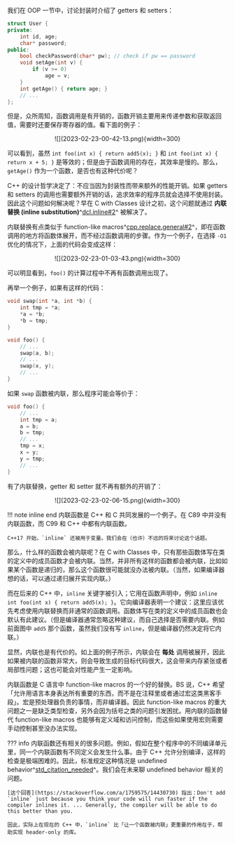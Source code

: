我们在 OOP 一节中，讨论封装时介绍了 getters 和 setters：

```c++ linenums="1"
struct User {
private:
    int id, age;
    char* password;
public:
    bool checkPassword(char* pw); // check if pw == password
    void setAge(int v) {
        if (v >= 0)
            age = v;
    }
    int getAge() { return age; }
    // ...
};
```

但是，众所周知，函数调用是有开销的，函数开销主要用来传递参数和获取返回值，需要时还要保存寄存器的值。看下面的例子：

<center>![](2023-02-23-00-42-13.png){width=300}</center>

可以看到，虽然 `int foo(int x) { return add5(x); }` 和 `int foo(int x) { return x + 5; }` 是等效的；但是由于函数调用的存在，其效率是慢的。那么，`getAge()` 作为一个函数，是否也有这种代价呢？

C++ 的设计哲学决定了：不应当因为封装性而带来额外的性能开销。如果 getters 和 setters 的调用也需要额外开销的话，追求效率的程序员就会选择不使用封装。因此这个问题如何解决呢？早在 C with Classes 设计之初，这个问题就通过 **内联替换 (inline substitution)**^[dcl.inline#2](https://timsong-cpp.github.io/cppwp/n4868/dcl.inline#2)^ 被解决了。

内联替换有点类似于 function-like macros^[cpp.replace.general#2](https://timsong-cpp.github.io/cppwp/n4868/cpp.replace.general#2)^，即在函数调用的地方将函数体展开，而不经过函数调用的步骤。作为一个例子，在选择 `-O1` 优化的情况下，上面的代码会变成这样：

<center>![](2023-02-23-01-03-43.png){width=300}</center>

可以明显看到，`foo()` 的计算过程中不再有函数调用出现了。

再举一个例子，如果有这样的代码：

```c++
void swap(int *a, int *b) {
    int tmp = *a;
    *a = *b;
    *b = tmp;
}

void foo() {
    // ...
    swap(a, b);
    // ...
    swap(x, y);
    // ...
}
```

如果 `swap` 函数被内联，那么程序可能会等价于：

```c++
void foo() {
    // ...
    int tmp = a;
    a = b;
    b = tmp;
    // ...
    tmp = x;
    x = y;
    y = tmp;
    // ...
}
```

有了内联替换，getter 和 setter 就不再有额外的开销了：

<center>![](2023-02-23-02-06-15.png){width=300}</center>

!!! note inline end
    内联函数是 C++ 和 C 共同发展的一个例子。在 C89 中并没有内联函数，而 C99 和 C++ 中都有内联函数。

    C++17 开始，`inline` 还被用于变量。我们会在（也许）不远的将来讨论这个话题。

那么，什么样的函数会被内联呢？在 C with Classes 中，只有那些函数体写在类的定义中的成员函数才会被内联。当然，并非所有这样的函数都会被内联，比如如果某个函数是递归的，那么这个函数很可能就没办法被内联。（当然，如果编译器想的话，可以通过递归展开实现内联。）

而在后来的 C++ 中，`inline` 关键字被引入；它用在函数声明中，例如 `inline int foo(int x) { return add5(x); }`。它向编译器表明一个建议：这里应该优先考虑使用内联替换而非通常的函数调用。函数体写在类的定义中的成员函数也会默认有此建议。（但是编译器通常忽略这种建议，而自己选择是否需要内联。例如前面图中 `add5` 那个函数，虽然我们没有写 `inline`，但是编译器仍然决定将它内联。）

显然，内联也是有代价的。如上面的例子所示，内联会在 **每处** 调用被展开，因此如果被内联的函数非常大，则会导致生成的目标代码很大，这会带来内存紧张或者局部性问题；这也可能会对性能产生一定影响。

内联函数是 C 语言中 function-like macros 的一个好的替换。BS 说，C++ 希望「允许用语言本身表达所有重要的东西，而不是在注释里或者通过宏这类黑客手段」。宏是预处理器负责的事情，而非编译器。因此 function-like macros 的重大问题之一是缺乏类型检查，另外会因为括号之类的问题引发困扰。用内联的函数替代 function-like macros 也能够有定义域和访问控制，而这些如果使用宏则需要手动控制甚至没办法实现。

??? info
    内联函数还有相关的很多问题。例如，假如在整个程序中的不同编译单元里，同一个内联函数有不同定义会发生什么事。由于 C++ 允许分别编译，这样的检查是极端困难的。因此，标准规定这种情况是 undefined behavior^[std_citation_needed](../std_citation_needed)^。我们会在未来聊 undefined behavior 相关的问题。

    [这个回答](https://stackoverflow.com/a/1759575/14430730) 指出：Don't add `inline` just because you think your code will run faster if the compiler inlines it. ... Generally, the compiler will be able to do this better than you.

    因此，实际上在现在的 C++ 中，`inline` 比「让一个函数被内联」更重要的作用在于，帮助实现 header-only 的库。
